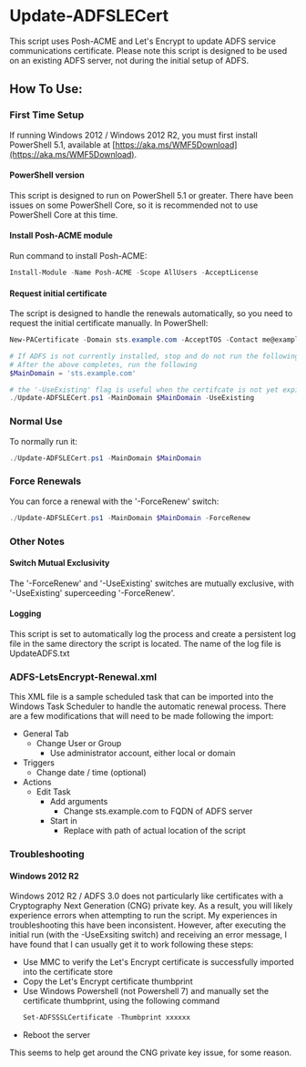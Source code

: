 # Update-ADFSLECert
This script uses Posh-ACME and Let's Encrypt to update ADFS service communications certificate.  Please note this script is designed to be used on an existing ADFS server, not during the initial setup of ADFS.
## How To Use:

### First Time Setup

If running Windows 2012 / Windows 2012 R2, you must first install PowerShell 5.1, available at [https://aka.ms/WMF5Download](https://aka.ms/WMF5Download).

#### PowerShell version

This script is designed to run on PowerShell 5.1 or greater.  There have been issues on some PowerShell Core, so it is recommended not to use PowerShell Core at this time.  

#### Install Posh-ACME module

Run command to install Posh-ACME:
```powershell
Install-Module -Name Posh-ACME -Scope AllUsers -AcceptLicense
```

#### Request initial certificate
The script is designed to handle the renewals automatically, so you need to request the initial certificate manually.  In PowerShell:

```powershell
New-PACertificate -Domain sts.example.com -AcceptTOS -Contact me@example.com -DnsPlugin Cloudflare -PluginArgs @{CFAuthEmail="me@example.com";CFAuthKey='xxx'}

# If ADFS is not currently installed, stop and do not run the following script until after ADFS is installed and working
# After the above completes, run the following
$MainDomain = 'sts.example.com'

# the '-UseExisting' flag is useful when the certifcate is not yet expired
./Update-ADFSLECert.ps1 -MainDomain $MainDomain -UseExisting
```
### Normal Use
To normally run it:

```powershell
./Update-ADFSLECert.ps1 -MainDomain $MainDomain
```

### Force Renewals

You can force a renewal with the '-ForceRenew' switch:

```powershell
./Update-ADFSLECert.ps1 -MainDomain $MainDomain -ForceRenew
```
### Other Notes

#### Switch Mutual Exclusivity

The '-ForceRenew' and '-UseExisting' switches are mutually exclusive, with '-UseExisting' superceeding '-ForceRenew'.

#### Logging

This script is set to automatically log the process and create a persistent log file in the same directory the script is located.  The name of the log file is UpdateADFS.txt

### ADFS-LetsEncrypt-Renewal.xml

This XML file is a sample scheduled task that can be imported into the Windows Task Scheduler to handle the automatic renewal process.  There are a few modifications that will need to be made following the import:
- General Tab
    - Change User or Group
        - Use administrator account, either local or domain
- Triggers
    - Change date / time (optional)
- Actions
    - Edit Task
        - Add arguments
            - Change sts.example.com to FQDN of ADFS server
        - Start in
            - Replace with path of actual location of the script

### Troubleshooting

#### Windows 2012 R2

Windows 2012 R2 / ADFS 3.0 does not particularly like certificates with a Cryptography Next Generation (CNG) private key.  As a result, you will likely experience errors when attempting to run the script.  My experiences in troubleshooting this have been inconsistent.  However, after executing the initial run (with the -UseExsiting switch) and receiving an error message, I have found that I can usually get it to work following these steps:
- Use MMC to verify the Let's Encrypt certificate is successfully imported into the certificate store
- Copy the Let's Encrypt certificate thumbprint
- Use Windows Powershell (not Powershell 7) and manually set the certificate thumbprint, using the following command
  ```powershell
  Set-ADFSSSLCertificate -Thumbprint xxxxxx
  ```
- Reboot the server

This seems to help get around the CNG private key issue, for some reason.
